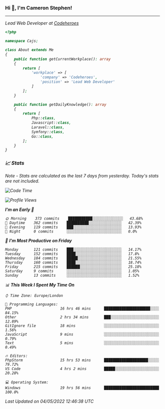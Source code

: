 ### Hi 👋, I'm Cameron Stephen!
<hr>
<p><em>Lead Web Developer at <a href="https://codeheroes.co.uk">Codeheroes</a></p>


```php
<?php

namespace Cajs;

class About extends Me
{
    public function getCurrentWorkplace(): array
    {
        return [
            'workplace' => [
                'company' => 'Codeheroes',
                'position' => 'Lead Web Developer'
            ]
        ];
    }

    public function getDailyKnowledge(): array
    {
        return [
            Php::class,
            Javascript::class,
            Laravel::class,
            Symfony::class,
            Go::class,
        ];
    }
}
```

### 📈 Stats
<p><em>Note - Stats are calculated as the last 7 days from yesterday. Today's stats are not included.</em></p>


<!--START_SECTION:waka-->
![Code Time](http://img.shields.io/badge/Code%20Time-2%2C835%20hrs%2025%20mins-blue)

![Profile Views](http://img.shields.io/badge/Profile%20Views-0-blue)

**I'm an Early 🐤** 

```text
🌞 Morning    373 commits    ███████████░░░░░░░░░░░░░░   43.68% 
🌆 Daytime    362 commits    ██████████░░░░░░░░░░░░░░░   42.39% 
🌃 Evening    119 commits    ███░░░░░░░░░░░░░░░░░░░░░░   13.93% 
🌙 Night      0 commits      ░░░░░░░░░░░░░░░░░░░░░░░░░   0.0%

```
📅 **I'm Most Productive on Friday** 

```text
Monday       121 commits    ███░░░░░░░░░░░░░░░░░░░░░░   14.17% 
Tuesday      152 commits    ████░░░░░░░░░░░░░░░░░░░░░   17.8% 
Wednesday    184 commits    █████░░░░░░░░░░░░░░░░░░░░   21.55% 
Thursday     160 commits    ████░░░░░░░░░░░░░░░░░░░░░   18.74% 
Friday       215 commits    ██████░░░░░░░░░░░░░░░░░░░   25.18% 
Saturday     9 commits      ░░░░░░░░░░░░░░░░░░░░░░░░░   1.05% 
Sunday       13 commits     ░░░░░░░░░░░░░░░░░░░░░░░░░   1.52%

```


📊 **This Week I Spent My Time On** 

```text
⌚︎ Time Zone: Europe/London

💬 Programming Languages: 
PHP                      16 hrs 46 mins      █████████████████████░░░░   84.15% 
Other                    2 hrs 34 mins       ███░░░░░░░░░░░░░░░░░░░░░░   12.89% 
GitIgnore file           18 mins             ░░░░░░░░░░░░░░░░░░░░░░░░░   1.56% 
JavaScript               9 mins              ░░░░░░░░░░░░░░░░░░░░░░░░░   0.79% 
Text                     5 mins              ░░░░░░░░░░░░░░░░░░░░░░░░░   0.49%

🔥 Editors: 
PhpStorm                 15 hrs 53 mins      ████████████████████░░░░░   79.72% 
VS Code                  4 hrs 2 mins        █████░░░░░░░░░░░░░░░░░░░░   20.28%

💻 Operating System: 
Windows                  19 hrs 56 mins      █████████████████████████   100.0%

```


 Last Updated on 04/05/2022 12:46:38 UTC
<!--END_SECTION:waka-->
